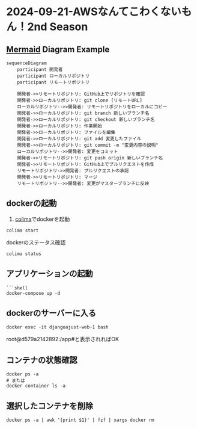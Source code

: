 # 2024-09-21-AWSなんてこわくないもん！2nd Season

## [Mermaid](https://mermaid.js.org/) Diagram Example

```mermaid
sequenceDiagram
    participant 開発者
    participant ローカルリポジトリ
    participant リモートリポジトリ

    開発者->>リモートリポジトリ: GitHub上でリポジトリを確認
    開発者->>ローカルリポジトリ: git clone [リモートURL]
    ローカルリポジトリ-->>開発者: リモートリポジトリをローカルにコピー
    開発者->>ローカルリポジトリ: git branch 新しいブランチ名
    開発者->>ローカルリポジトリ: git checkout 新しいブランチ名
    開発者->>ローカルリポジトリ: 作業開始
    開発者->>ローカルリポジトリ: ファイルを編集
    開発者->>ローカルリポジトリ: git add 変更したファイル
    開発者->>ローカルリポジトリ: git commit -m "変更内容の説明"
    ローカルリポジトリ-->>開発者: 変更をコミット
    開発者->>リモートリポジトリ: git push origin 新しいブランチ名
    開発者->>リモートリポジトリ: GitHub上でプルリクエストを作成
    リモートリポジトリ->>開発者: プルリクエストの承認
    開発者->>リモートリポジトリ: マージ
    リモートリポジトリ-->>開発者: 変更がマスターブランチに反映
```

## dockerの起動

1. [colima](https://github.com/abiosoft/colima)でdockerを起動

```shell
colima start
```

dockerのステータス確認

```shell
colima status
```

## アプリケーションの起動

````shell
```shell
docker-compose up -d
````

## dockerのサーバーに入る

```shell
docker exec -it djangoajust-web-1 bash
```

root@d579a2142892:/app#と表示されればOK

## コンテナの状態確認

```shell
docker ps -a
# または
docker container ls -a
```

## 選択したコンテナを削除

```shell
docker ps -a | awk '{print $1}' | fzf | xargs docker rm
```
